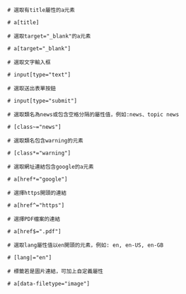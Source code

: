 ```
# 選取有title屬性的a元素

# a[title]
```

```
# 選取target="_blank"的a元素

# a[target="_blank"]
```

```
# 選取文字輸入框

# input[type="text"]
```

```
# 選取送出表單按鈕

# input[type="submit"]
```

```
# 選取類名為news或包含空格分隔的屬性值，例如:news、topic news

# [class~="news"]
```

```
# 選取類名包含warning的元素

# [class*="warning"]
```

```
# 選取網址連結包含google的a元素

# a[href*="google"]
```

```
# 選擇https開頭的連結

# a[href^="https"]
```

```
# 選擇PDF檔案的連結

# a[href$=".pdf"]
```

```
# 選取lang屬性值以en開頭的元素，例如: en, en-US, en-GB

# [lang|="en"]
```

```
# 標籤若是圖片連結，可加上自定義屬性

# a[data-filetype="image"]
```